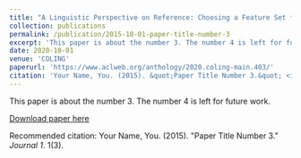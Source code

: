 ```yaml
---
title: "A Linguistic Perspective on Reference: Choosing a Feature Set for Generating Referring Expressions in Context"
collection: publications
permalink: /publication/2015-10-01-paper-title-number-3
excerpt: 'This paper is about the number 3. The number 4 is left for future work.'
date: 2020-10-01
venue: 'COLING'
paperurl: 'https://www.aclweb.org/anthology/2020.coling-main.403/'
citation: 'Your Name, You. (2015). &quot;Paper Title Number 3.&quot; <i>Journal 1</i>. 1(3).'
---
```

This paper is about the number 3. The number 4 is left for future work.

[Download paper here](http://academicpages.github.io/files/2020_coling_main.403.pdf)

Recommended citation: Your Name, You. (2015). "Paper Title Number 3." <i>Journal 1</i>. 1(3).